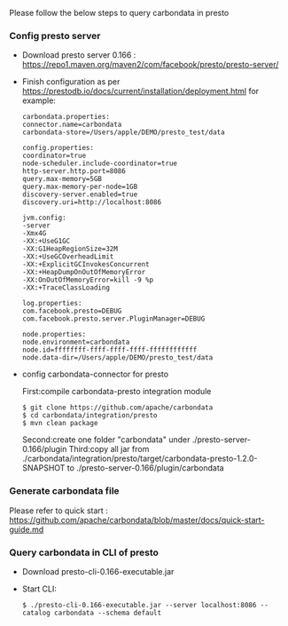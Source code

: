 <!--
    Licensed to the Apache Software Foundation (ASF) under one
    or more contributor license agreements.  See the NOTICE file
    distributed with this work for additional information
    regarding copyright ownership.  The ASF licenses this file
    to you under the Apache License, Version 2.0 (the
    "License"); you may not use this file except in compliance
    with the License.  You may obtain a copy of the License at

      http://www.apache.org/licenses/LICENSE-2.0

    Unless required by applicable law or agreed to in writing,
    software distributed under the License is distributed on an
    "AS IS" BASIS, WITHOUT WARRANTIES OR CONDITIONS OF ANY
    KIND, either express or implied.  See the License for the
    specific language governing permissions and limitations
    under the License.
-->

Please follow the below steps to query carbondata in presto

### Config presto server
* Download presto server 0.166 : https://repo1.maven.org/maven2/com/facebook/presto/presto-server/
* Finish configuration as per https://prestodb.io/docs/current/installation/deployment.html
  for example:
  ```
  carbondata.properties:
  connector.name=carbondata
  carbondata-store=/Users/apple/DEMO/presto_test/data
  
  config.properties:
  coordinator=true
  node-scheduler.include-coordinator=true
  http-server.http.port=8086
  query.max-memory=5GB
  query.max-memory-per-node=1GB
  discovery-server.enabled=true
  discovery.uri=http://localhost:8086
  
  jvm.config:
  -server
  -Xmx4G
  -XX:+UseG1GC
  -XX:G1HeapRegionSize=32M
  -XX:+UseGCOverheadLimit
  -XX:+ExplicitGCInvokesConcurrent
  -XX:+HeapDumpOnOutOfMemoryError
  -XX:OnOutOfMemoryError=kill -9 %p
  -XX:+TraceClassLoading
  
  log.properties:
  com.facebook.presto=DEBUG
  com.facebook.presto.server.PluginManager=DEBUG
  
  node.properties:
  node.environment=carbondata
  node.id=ffffffff-ffff-ffff-ffff-ffffffffffff
  node.data-dir=/Users/apple/DEMO/presto_test/data
  ```
* config carbondata-connector for presto
  
  First:compile carbondata-presto integration module
  ```
  $ git clone https://github.com/apache/carbondata
  $ cd carbondata/integration/presto
  $ mvn clean package
  ```
  Second:create one folder "carbondata" under ./presto-server-0.166/plugin
  Third:copy all jar from ./carbondata/integration/presto/target/carbondata-presto-1.2.0-SNAPSHOT
        to ./presto-server-0.166/plugin/carbondata
  
### Generate carbondata file

Please refer to quick start : https://github.com/apache/carbondata/blob/master/docs/quick-start-guide.md

### Query carbondata in CLI of presto
* Download presto-cli-0.166-executable.jar

* Start CLI:
  
  ```
  $ ./presto-cli-0.166-executable.jar --server localhost:8086 --catalog carbondata --schema default
  ```



